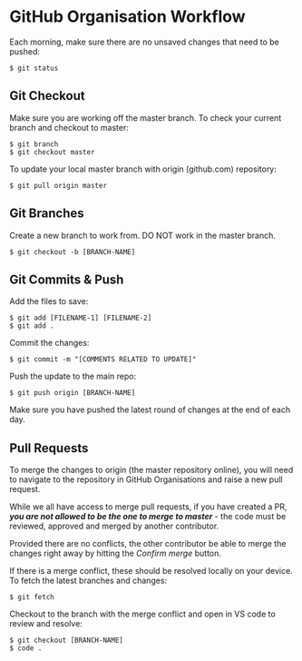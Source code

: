 # GitHub Organisation Workflow
Each morning, make sure there are no unsaved changes that need to be pushed:

```
$ git status
```

## Git Checkout
Make sure you are working off the master branch. To check your current branch and checkout to master:
```
$ git branch
$ git checkout master
```

To update your local master branch with origin (github.com) repository:
```
$ git pull origin master
```

## Git Branches
Create a new branch to work from. DO NOT work in the master branch.

```
$ git checkout -b [BRANCH-NAME]
```

## Git Commits & Push
Add the files to save:
```
$ git add [FILENAME-1] [FILENAME-2]
$ git add .
```

Commit the changes:
```
$ git commit -m "[COMMENTS RELATED TO UPDATE]"
```

Push the update to the main repo:
```
$ git push origin [BRANCH-NAME]
```

Make sure you have pushed the latest round of changes at the end of each day.

## Pull Requests
To merge the changes to origin (the master repository online), you will need to navigate to the repository in GitHub Organisations and raise a new pull request.

While we all have access to merge pull requests, if you have created a PR, ***you are not allowed to be the one to merge to master*** - the code must be reviewed, approved and merged by another contributor.

Provided there are no conflicts, the other contributor be able to merge the changes right away by hitting the *Confirm merge* button.

If there is a merge conflict, these should be resolved locally on your device. To fetch the latest branches and changes:

```
$ git fetch
```

Checkout to the branch with the merge conflict and open in VS code to review and resolve:
```
$ git checkout [BRANCH-NAME]
$ code .
```